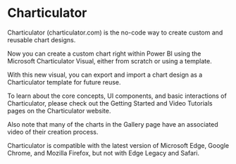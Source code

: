 # Charticulator

Charticulator (charticulator.com) is the no-code way to create custom and reusable chart designs. 

Now you can create a custom chart right within Power BI using the Microsoft Charticulator Visual, either from scratch or using a template. 

With this new visual, you can export and import a chart design as a Charticulator template for future reuse. 

To learn about the core concepts, UI components, and basic interactions of Charticulator, please check out the Getting Started and Video Tutorials pages on the Charticulator website. 

Also note that many of the charts in the Gallery page have an associated video of their creation process. 

Charticulator is compatible with the latest version of Microsoft Edge, Google Chrome, and Mozilla Firefox, but not with Edge Legacy and Safari.